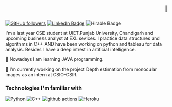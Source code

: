 # <marquee>Hello, I'm Sejal</marquee> 
[![GitHub followers](https://img.shields.io/github/followers/sejalsharma0138?label=Follow&style=social)](https://github.com/sejalsharma0138/?tab=follow)
[![LinkedIn Badge](https://img.shields.io/badge/-LinkedIn-blue?style=social&logo=Linkedin&logoColor=blue&link=https://www.linkedin.com//in/sejal-sharma-6964491a0/)](https://www.linkedin.com//in/sejal-sharma-6964491a0/)
![Hirable Badge](https://img.shields.io/badge/Open%20to%20Work-Yes-brightgreen)


I'm a last year CSE student at UIET,Punjab University, Chandigarh and upcoming business analyst at EXL sevices. I practice data structures and algorithms in C++ AND  have been working on python and tableau for data analysis. Besides I have a deep intrest in artificial intelligence.

🌱 Nowadays I am learning JAVA programming.

🔭 I’m currently working on the project Depth estimation from monocular images as an intern at CSIO-CSIR.

### Technologies I'm familiar with
<p>
 
  <img alt="Python" src="https://img.shields.io/badge/-Python-yellow?style=flat-square&logo=python&logoColor=white" />
  <img alt="C++" src="https://img.shields.io/badge/-C++-red?style=flat-square&logo=C++&logoColor=white" />
  <img alt="github actions" src="https://img.shields.io/badge/-Github_Actions-2088FF?style=flat-square&logo=github-actions&logoColor=white" />
  
  <img alt="Heroku" src="https://img.shields.io/badge/-Heroku-430098?style=flat-square&logo=heroku&logoColor=white" />
 

</p>

<!-- 
**gautam678/gautam678** is a ✨ _special_ ✨ repository because its `README.md` (this file) appears on your GitHub profile.

Here are some ideas to get you started:

- 🔭 I’m currently working on ...
-  ...
- 👯 I’m looking to collaborate on ...
- 🤔 I’m looking for help with ...
- 💬 Ask me about ...
- 📫 How to reach me: ...
- 😄 Pronouns: ...
- ⚡ Fun fact: ...
-->
